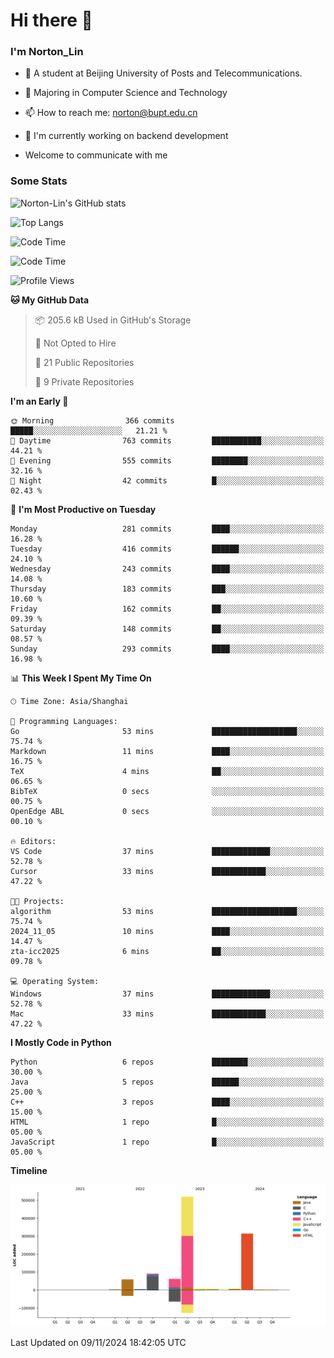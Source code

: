 
# Hi there 👋

### I'm Norton_Lin
- 🏫 A student at Beijing University of Posts and Telecommunications.
- 🌱 Majoring in Computer Science and Technology
- 📫 How to reach me: norton@bupt.edu.cn
- 🌱 I'm currently working on backend development

- Welcome to communicate with me

### Some Stats
![Norton-Lin's GitHub stats](https://github-readme-stats.vercel.app/api?username=Norton-Lin&count_private=true&show_icons=true&theme=radical)

![Top Langs](https://github-readme-stats.vercel.app/api/top-langs/?username=Norton-Lin&langs_count=10&layout=compact)

![Code Time](https://github-readme-stats.vercel.app/api/wakatime?username=Norton_Lin)

<!--START_SECTION:waka-->
![Code Time](http://img.shields.io/badge/Code%20Time-859%20hrs%201%20min-blue)

![Profile Views](http://img.shields.io/badge/Profile%20Views-0-blue)

**🐱 My GitHub Data** 

> 📦 205.6 kB Used in GitHub's Storage 
 > 
> 🚫 Not Opted to Hire
 > 
> 📜 21 Public Repositories 
 > 
> 🔑 9 Private Repositories 
 > 
**I'm an Early 🐤** 

```text
🌞 Morning                366 commits         █████░░░░░░░░░░░░░░░░░░░░   21.21 % 
🌆 Daytime                763 commits         ███████████░░░░░░░░░░░░░░   44.21 % 
🌃 Evening                555 commits         ████████░░░░░░░░░░░░░░░░░   32.16 % 
🌙 Night                  42 commits          █░░░░░░░░░░░░░░░░░░░░░░░░   02.43 % 
```
📅 **I'm Most Productive on Tuesday** 

```text
Monday                   281 commits         ████░░░░░░░░░░░░░░░░░░░░░   16.28 % 
Tuesday                  416 commits         ██████░░░░░░░░░░░░░░░░░░░   24.10 % 
Wednesday                243 commits         ████░░░░░░░░░░░░░░░░░░░░░   14.08 % 
Thursday                 183 commits         ███░░░░░░░░░░░░░░░░░░░░░░   10.60 % 
Friday                   162 commits         ██░░░░░░░░░░░░░░░░░░░░░░░   09.39 % 
Saturday                 148 commits         ██░░░░░░░░░░░░░░░░░░░░░░░   08.57 % 
Sunday                   293 commits         ████░░░░░░░░░░░░░░░░░░░░░   16.98 % 
```


📊 **This Week I Spent My Time On** 

```text
🕑︎ Time Zone: Asia/Shanghai

💬 Programming Languages: 
Go                       53 mins             ███████████████████░░░░░░   75.74 % 
Markdown                 11 mins             ████░░░░░░░░░░░░░░░░░░░░░   16.75 % 
TeX                      4 mins              ██░░░░░░░░░░░░░░░░░░░░░░░   06.65 % 
BibTeX                   0 secs              ░░░░░░░░░░░░░░░░░░░░░░░░░   00.75 % 
OpenEdge ABL             0 secs              ░░░░░░░░░░░░░░░░░░░░░░░░░   00.10 % 

🔥 Editors: 
VS Code                  37 mins             █████████████░░░░░░░░░░░░   52.78 % 
Cursor                   33 mins             ████████████░░░░░░░░░░░░░   47.22 % 

🐱‍💻 Projects: 
algorithm                53 mins             ███████████████████░░░░░░   75.74 % 
2024_11_05               10 mins             ████░░░░░░░░░░░░░░░░░░░░░   14.47 % 
zta-icc2025              6 mins              ██░░░░░░░░░░░░░░░░░░░░░░░   09.78 % 

💻 Operating System: 
Windows                  37 mins             █████████████░░░░░░░░░░░░   52.78 % 
Mac                      33 mins             ████████████░░░░░░░░░░░░░   47.22 % 
```

**I Mostly Code in Python** 

```text
Python                   6 repos             ████████░░░░░░░░░░░░░░░░░   30.00 % 
Java                     5 repos             ██████░░░░░░░░░░░░░░░░░░░   25.00 % 
C++                      3 repos             ████░░░░░░░░░░░░░░░░░░░░░   15.00 % 
HTML                     1 repo              █░░░░░░░░░░░░░░░░░░░░░░░░   05.00 % 
JavaScript               1 repo              █░░░░░░░░░░░░░░░░░░░░░░░░   05.00 % 
```



**Timeline**

![Lines of Code chart](https://raw.githubusercontent.com/Norton-Lin/Norton-Lin/main/assets/bar_graph.png)


 Last Updated on 09/11/2024 18:42:05 UTC
<!--END_SECTION:waka-->

